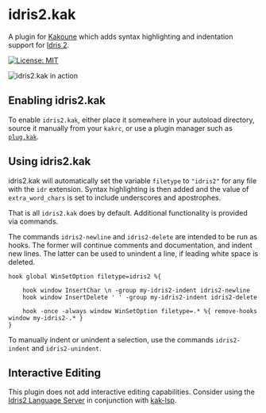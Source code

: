 # idris2.kak

A plugin for [Kakoune](https://kakoune.org) which adds syntax highlighting and indentation support for [Idris 2](https://www.idris-lang.org).

[![License: MIT](https://img.shields.io/badge/License-MIT-yellow.svg)](https://opensource.org/licenses/MIT)

![idris2.kak in action](https://user-images.githubusercontent.com/117874/147911576-fa144563-150a-4afd-a4ba-b4967c1c80d5.png)

## Enabling idris2.kak

To enable `idris2.kak`, either place it somewhere in your autoload directory, source it manually from your `kakrc`, or use a plugin manager such as [`plug.kak`](https://github.com/andreyorst/plug.kak).

## Using idris2.kak

idris2.kak will automatically set the variable `filetype` to `"idris2"` for any file with the `idr` extension. Syntax highlighting is then added and the value of `extra_word_chars` is set to include underscores and apostrophes.

That is all `idris2.kak` does by default. Additional functionality is provided via commands.

The commands `idris2-newline` and `idris2-delete` are intended to be run as hooks. The former will continue comments and documentation, and indent new lines. The latter can be used to unindent a line, if leading white space is deleted.

```kak
hook global WinSetOption filetype=idris2 %{

    hook window InsertChar \n -group my-idris2-indent idris2-newline
    hook window InsertDelete ' ' -group my-idris2-indent idris2-delete

    hook -once -always window WinSetOption filetype=.* %{ remove-hooks window my-idris2-.* }
}
```

To manually indent or unindent a selection, use the commands `idris2-indent` and `idris2-unindent`.

## Interactive Editing

This plugin does not add interactive editing capabilities. Consider using the [Idris2 Language Server](https://github.com/idris-community/idris2-lsp) in conjunction with [kak-lsp](https://github.com/kak-lsp/kak-lsp).
